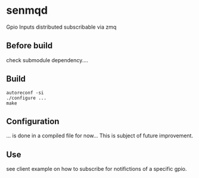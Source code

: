 senmqd
======

Gpio Inputs distributed subscribable via zmq


## Before build
check submodule dependency....

## Build
	autoreconf -si
	./configure ...
	make

## Configuration
... is done in a compiled file for now... This is subject of future improvement.

## Use
see client example on  how to subscribe for notifictions of a specific gpio.





